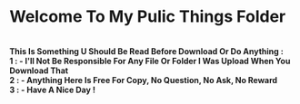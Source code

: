 <h1>Welcome To My Pulic Things Folder</h1> <br>
<b>This Is Something U Should Be Read Before Download Or Do Anything :<b> <br>
<font color:red>1 : - I'll Not Be Responsible For Any File Or Folder I Was Upload When You Download That </font><br>
<font color:red>2 : - Anything Here Is Free For Copy, No Question, No Ask, No Reward</font> <br>
<font color:red>3 : - Have A Nice Day !</font> <br>
